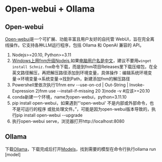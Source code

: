 # Open-webui + Ollama
## Open-webui
[Open-webui](https://github.com/open-webui/open-webui)是一个可扩展、功能丰富且用户友好的自托管 WebUI，旨在完全离线操作。它支持各种LLM运行程序，包括 Ollama 和 OpenAI 兼容的 API。

1. Nodejs>=20.10, Python>=3.11
2. [Windows上用fnm升级Nodejs](https://nodejs.org/en/download/package-manager),如果[电脑用户名是中文](https://github.com/Schniz/fnm/issues/1110)，建议不要用`winget install Schniz.fnm`命令下载，而是到fnm项目Releases里下载压缩包，在全英文路径解压，再把解压路径添加到环境变量，具体操作：编辑系统环境变量->环境变量->系统变量->找到Path，新建添加fnm的解压路径
3. Powershell里依次执行1)fnm env --use-on-cd | Out-String | Invoke-Expression 2)fnm use --install-if-missing 20 3)node -v #应该>=20.10
4. conda新建一个环境，name为open-webui，python=3.11.10
5. pip install open-webui，如果遇到“'open-webui' 不是内部或外部命令，也不是可运行的程序 或批处理文件。”，可能是因为open-webui版本导致的，执行pip install open-webui --upgrade
6. 执行open-webui serve，浏览器打开http://localhost:8080

## Ollama
下载[Ollama](https://github.com/ollama/ollama)，下载完成后打开[Models](https://ollama.com/library)，找到需要的模型在命令行执行ollama run [model]